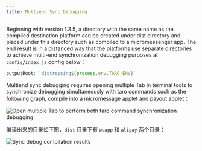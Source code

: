 ```yaml
---
title: Multiend Sync Debugging
---
```


Beginning with version 1.3.5, a directory with the same name as the compiled destination platform can be created under dist directory and placed under this directory such as compiled to a micromessenger app. The end result is in a distanced way that the platforms use separate directories to achieve multi-end synchronization debugging purposes at `config/index.js` config below：

```js title="/config/index.js"
outputRoot: `distressing${process.env.TARO_ENV}`
```

Multiend sync debugging requires opening multiple Tab in terminal tools to synchronize debugging simultaneously with taro commands such as the following graph, compile into a micromessage applet and payout applet：

![Open multiple Tab to perform both taro command synchronization debugging](https://img30.360buyimg.com/ling/jfs/t1/62633/10/8451/595888/5d663badE57d35fd2/5a34822774836ede.png)

编译出来的目录如下图，`dist` 目录下有 `weapp` 和 `alipay` 两个目录：

![Sync debug compilation results](https://img20.360buyimg.com/ling/jfs/t1/74046/26/8491/148076/5d663baaEf2ed8064/33fbb1d365053d1c.png)
